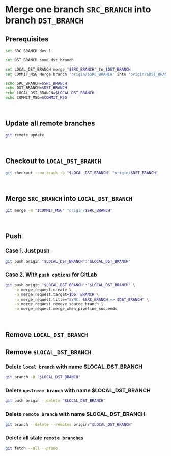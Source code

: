 # Merge one branch ``SRC_BRANCH`` into branch ``DST_BRANCH``
## Prerequisites
```bash
set SRC_BRANCH dev_1

set DST_BRANCH some_dst_branch

set LOCAL_DST_BRANCH merge_"$SRC_BRANCH"_to_$DST_BRANCH
set COMMIT_MSG Merge branch 'origin/$SRC_BRANCH' into 'origin/$DST_BRANCH'

echo SRC_BRANCH=$SRC_BRANCH
echo DST_BRANCH=$DST_BRANCH
echo LOCAL_DST_BRANCH=$LOCAL_DST_BRANCH
echo COMMIT_MSG=$COMMIT_MSG
```

<br>

## Update all remote branches
```bash
git remote update
```

<br>

## Checkout to ``LOCAL_DST_BRANCH``
```bash
git checkout --no-track -b "$LOCAL_DST_BRANCH" "origin/$DST_BRANCH"
```

<br>

## Merge ``SRC_BRANCH`` into ``LOCAL_DST_BRANCH``
```bash
git merge -m "$COMMIT_MSG" "origin/$SRC_BRANCH"
```

<br>

## Push 
### Case 1. Just push
```bash
git push origin "$LOCAL_DST_BRANCH":"$LOCAL_DST_BRANCH"
```

### Case 2. With ``push options`` for GitLab
```bash
git push origin "$LOCAL_DST_BRANCH":"$LOCAL_DST_BRANCH" \
    -o merge_request.create \
    -o merge_request.target=$DST_BRANCH \
    -o merge_request.title="SYNC: $SRC_BRANCH => $DST_BRANCH" \
    -o merge_request.remove_source_branch \
    -o merge_request.merge_when_pipeline_succeeds
```

<br>

## Remove ``LOCAL_DST_BRANCH``
## Remove ``$LOCAL_DST_BRANCH``
### Delete ``local branch`` with name $LOCAL_DST_BRANCH
```bash
git branch -D "$LOCAL_DST_BRANCH"
```

### Delete ``upstream branch`` with name $LOCAL_DST_BRANCH
```bash
git push origin --delete "$LOCAL_DST_BRANCH"
```

### Delete ``remote branch`` with name $LOCAL_DST_BRANCH
```bash
git branch --delete --remotes origin/"$LOCAL_DST_BRANCH"
```

### Delete all stale ``remote branches``
```bash
git fetch --all --prune
```

